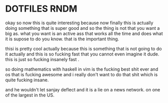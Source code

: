 # DOTFILES RNDM

okay so now this is quite interesting because now finally this is actually doing something that is super good
and so the thing is not that you want a big as. what you want is an active ass that works all the time and does
what it is supose to do you know. that is the important thing.

thisi is pretty cool actually because this is something that is not going to do it actually and this is so fucking fast
that you cannot even imagine it dude. this is just so fucking insanely fast .

so doing mathematics with haskell in vim is the fucking best shit ever and os that is fucking awesome and i really don't
want to do that shit which is quite fucking insane.
 
and he wouldn't let sanjay deflect and it is a lie on a news network. on one of the largest in the US.
